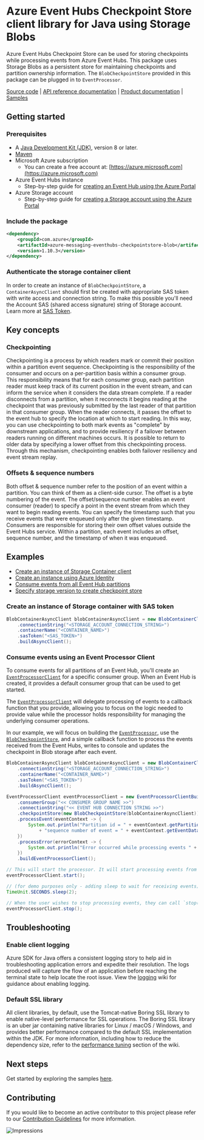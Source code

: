 # Azure Event Hubs Checkpoint Store client library for Java using Storage Blobs

Azure Event Hubs Checkpoint Store can be used for storing checkpoints while processing events from Azure Event Hubs.
This package uses Storage Blobs as a persistent store for maintaining checkpoints and partition ownership information.
The `BlobCheckpointStore` provided in this package can be plugged in to `EventProcessor`.

[Source code][source_code] | [API reference documentation][api_documentation] | [Product
documentation][event_hubs_product_docs] | [Samples][sample_examples]

## Getting started

### Prerequisites

- A [Java Development Kit (JDK)][jdk_link], version 8 or later.
- [Maven][maven]
- Microsoft Azure subscription
    - You can create a free account at: [https://azure.microsoft.com](https://azure.microsoft.com)
- Azure Event Hubs instance
    - Step-by-step guide for [creating an Event Hub using the Azure Portal][event_hubs_create]
- Azure Storage account
    - Step-by-step guide for [creating a Storage account using the Azure Portal][storage_account]

### Include the package

[//]: # ({x-version-update-start;com.azure:azure-messaging-eventhubs-checkpointstore-blob;current})
```xml
<dependency>
    <groupId>com.azure</groupId>
    <artifactId>azure-messaging-eventhubs-checkpointstore-blob</artifactId>
    <version>1.10.3</version>
</dependency>
```
[//]: # ({x-version-update-end})

### Authenticate the storage container client

In order to create an instance of `BlobCheckpointStore`, a `ContainerAsyncClient` should first be created with
appropriate SAS token with write access and connection string. To make this possible you'll need the Account SAS
(shared access signature) string of Storage account. Learn more at [SAS Token][sas_token].

## Key concepts

### Checkpointing

Checkpointing is a process by which readers mark or commit their position within a partition event sequence.
Checkpointing is the responsibility of the consumer and occurs on a per-partition basis within a consumer group.
This responsibility means that for each consumer group, each partition reader must keep track of its current position
in the event stream, and can inform the service when it considers the data stream complete. If a reader disconnects from
a partition, when it reconnects it begins reading at the checkpoint that was previously submitted by the last reader of
that partition in that consumer group. When the reader connects, it passes the offset to the event hub to specify the
location at which to start reading. In this way, you can use checkpointing to both mark events as "complete" by
downstream applications, and to provide resiliency if a failover between readers running on different machines occurs.
It is possible to return to older data by specifying a lower offset from this checkpointing process. Through this
mechanism, checkpointing enables both failover resiliency and event stream replay.

### Offsets & sequence numbers

Both offset & sequence number refer to the position of an event within a partition. You can think of them as a
client-side cursor. The offset is a byte numbering of the event. The offset/sequence number enables an event consumer
(reader) to specify a point in the event stream from which they want to begin reading events. You can specify the
timestamp such that you receive events that were enqueued only after the given timestamp. Consumers are responsible for
storing their own offset values outside the Event Hubs service. Within a partition, each event includes an offset,
sequence number, and the timestamp of when it was enqueued.

## Examples
- [Create an instance of Storage Container client][sample_container_client]
- [Create an instance using Azure Identity][sample_azure_identity]
- [Consume events from all Event Hub partitions][sample_event_processor]
- [Specify storage version to create checkpoint store][sample_checkpointstore_custom_storage_version]

### Create an instance of Storage container with SAS token

```java readme-sample-createBlobContainerClient
BlobContainerAsyncClient blobContainerAsyncClient = new BlobContainerClientBuilder()
    .connectionString("<STORAGE_ACCOUNT_CONNECTION_STRING>")
    .containerName("<CONTAINER_NAME>")
    .sasToken("<SAS_TOKEN>")
    .buildAsyncClient();
```

### Consume events using an Event Processor Client

To consume events for all partitions of an Event Hub, you'll create an
[`EventProcessorClient`][source_eventprocessorclient] for a specific consumer group. When an Event Hub is created, it
provides a default consumer group that can be used to get started.

The [`EventProcessorClient`][source_eventprocessorclient] will delegate processing of events to a callback function that you
provide, allowing you to focus on the logic needed to provide value while the processor holds responsibility for
managing the underlying consumer operations.

In our example, we will focus on building the [`EventProcessor`][source_eventprocessorclient], use the
[`BlobCheckpointStore`][source_blobcheckpointstore], and a simple callback function to process the events
received from the Event Hubs, writes to console and updates the checkpoint in Blob storage after each event.

```java readme-sample-consumeEventsUsingEventProcessor
BlobContainerAsyncClient blobContainerAsyncClient = new BlobContainerClientBuilder()
    .connectionString("<STORAGE_ACCOUNT_CONNECTION_STRING>")
    .containerName("<CONTAINER_NAME>")
    .sasToken("<SAS_TOKEN>")
    .buildAsyncClient();

EventProcessorClient eventProcessorClient = new EventProcessorClientBuilder()
    .consumerGroup("<< CONSUMER GROUP NAME >>")
    .connectionString("<< EVENT HUB CONNECTION STRING >>")
    .checkpointStore(new BlobCheckpointStore(blobContainerAsyncClient))
    .processEvent(eventContext -> {
        System.out.println("Partition id = " + eventContext.getPartitionContext().getPartitionId() + " and "
            + "sequence number of event = " + eventContext.getEventData().getSequenceNumber());
    })
    .processError(errorContext -> {
        System.out.println("Error occurred while processing events " + errorContext.getThrowable().getMessage());
    })
    .buildEventProcessorClient();

// This will start the processor. It will start processing events from all partitions.
eventProcessorClient.start();

// (for demo purposes only - adding sleep to wait for receiving events)
TimeUnit.SECONDS.sleep(2);

// When the user wishes to stop processing events, they can call `stop()`.
eventProcessorClient.stop();
```

## Troubleshooting

### Enable client logging

Azure SDK for Java offers a consistent logging story to help aid in troubleshooting application errors and expedite
their resolution. The logs produced will capture the flow of an application before reaching the terminal state to help
locate the root issue. View the [logging][logging] wiki for guidance about enabling logging.

### Default SSL library

All client libraries, by default, use the Tomcat-native Boring SSL library to enable native-level performance for SSL
operations. The Boring SSL library is an uber jar containing native libraries for Linux / macOS / Windows, and provides
better performance compared to the default SSL implementation within the JDK. For more information, including how to
reduce the dependency size, refer to the [performance tuning][performance_tuning] section of the wiki.

## Next steps

Get started by exploring the samples [here][samples_readme].

## Contributing

If you would like to become an active contributor to this project please refer to our [Contribution
Guidelines](https://github.com/Azure/azure-sdk-for-java/blob/main/sdk/eventhubs/azure-messaging-eventhubs-checkpointstore-blob/CONTRIBUTING.md) for more information.

<!-- Links -->
[api_documentation]: https://azure.github.io/azure-sdk-for-java
[event_hubs_create]: https://docs.microsoft.com/azure/event-hubs/event-hubs-create
[event_hubs_product_docs]: https://docs.microsoft.com/azure/event-hubs/
[java_8_sdk_javadocs]: https://docs.oracle.com/javase/8/docs/api/java/util/logging/package-summary.html
[jdk_link]: https://docs.microsoft.com/java/azure/jdk/?view=azure-java-stable
[logging]: https://github.com/Azure/azure-sdk-for-java/wiki/Logging-with-Azure-SDK
[maven]: https://maven.apache.org/
[performance_tuning]: https://github.com/Azure/azure-sdk-for-java/wiki/Performance-Tuning
[samples_readme]: https://github.com/Azure/azure-sdk-for-java/blob/main/sdk/eventhubs/azure-messaging-eventhubs-checkpointstore-blob/src/samples/README.md
[sample_azure_identity]: https://github.com/Azure/azure-sdk-for-java/blob/main/sdk/eventhubs/azure-messaging-eventhubs-checkpointstore-blob/src/samples/java/com/azure/messaging/eventhubs/checkpointstore/blob/EventProcessorWithAzureIdentity.java
[sample_container_client]: https://github.com/Azure/azure-sdk-for-java/blob/main/sdk/eventhubs/azure-messaging-eventhubs-checkpointstore-blob/src/samples/java/com/azure/messaging/eventhubs/checkpointstore/blob/BlobCheckpointStoreSample.java
[sample_event_hubs]: https://github.com/Azure/azure-sdk-for-java/blob/main/sdk/eventhubs/azure-messaging-eventhubs-checkpointstore-blob/src/samples/java/com/azure/messaging/eventhubs
[sample_event_processor]: https://github.com/Azure/azure-sdk-for-java/blob/main/sdk/eventhubs/azure-messaging-eventhubs-checkpointstore-blob/src/samples/java/com/azure/messaging/eventhubs/checkpointstore/blob/EventProcessorBlobCheckpointStoreSample.java
[sample_checkpointstore_custom_storage_version]: https://github.com/Azure/azure-sdk-for-java/blob/main/sdk/eventhubs/azure-messaging-eventhubs-checkpointstore-blob/src/samples/java/com/azure/messaging/eventhubs/checkpointstore/blob/EventProcessorWithCustomStorageVersion.java
[sample_examples]: https://github.com/Azure/azure-sdk-for-java/blob/main/sdk/eventhubs/azure-messaging-eventhubs-checkpointstore-blob/src/samples/java/com/azure/messaging/eventhubs/checkpointstore/blob
[sas_token]: https://docs.microsoft.com/azure/storage/common/storage-dotnet-shared-access-signature-part-1
[source_code]: https://github.com/Azure/azure-sdk-for-java/blob/main/sdk/eventhubs/azure-messaging-eventhubs-checkpointstore-blob/
[source_eventprocessorclient]: https://github.com/Azure/azure-sdk-for-java/blob/main/sdk/eventhubs/azure-messaging-eventhubs/src/main/java/com/azure/messaging/eventhubs/EventProcessorClient.java
[source_blobcheckpointstore]: https://github.com/Azure/azure-sdk-for-java/blob/main/sdk/eventhubs/azure-messaging-eventhubs-checkpointstore-blob/src/main/java/com/azure/messaging/eventhubs/checkpointstore/blob/BlobCheckpointStore.java
[source_loglevels]: https://github.com/Azure/azure-sdk-for-java/blob/main/sdk/eventhubs/azure-messaging-eventhubs-checkpointstore-blob/.https://github.com/Azure/azure-sdk-for-java/blob/main/sdk/eventhubs/azure-messaging-eventhubs-checkpointstore-blob/core/azure-core/src/main/java/com/azure/core/util/logging/ClientLogger.java
[storage_account]: https://docs.microsoft.com/azure/storage/common/storage-quickstart-create-account?tabs=azure-portal

![Impressions](https://azure-sdk-impressions.azurewebsites.net/api/impressions/azure-sdk-for-java%2Fsdk%2Feventhubs%2Fazure-messaging-eventhubs-checkpointstore-blob%2FREADME.png)
